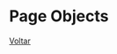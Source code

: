 # Page Objects



[Voltar](https://github.com/andresilveiraleite/java_webdriver_novos_conceitos/blob/master/docs/a-introducao/001_introducao.md) 


